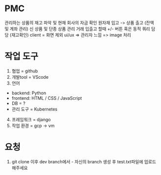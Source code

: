 # PMC
관리하는 상품의 재고 파악 및 현재 회사의 자금 확인
원자재 입고 -> 상품 출고 (잔액 및 계좌 관리)
신 상품 및 단종 상품 관리
거래 입출고 할때 +/- 버튼 혹은 동적 쿼리 담당 (재고확인)
client = 화면 제외
ui/ux => 관리자 느낌 => image 처리


# 작업 도구
1) 협업 = github
2) 개발tool = VScode
3) 언어 
- backend: Python 
- frontend: HTML / CSS / JavaScript 
- DB = ?
- 관리 도구 = Kubernetes

4) 프레임워크 = django
5) 작업 환경 = gcp -> vm




# 요청
1) git clone 이후 dev branch에서 - 자신의 branch 생성 후 test.txt파일에 업로드 해주세요

